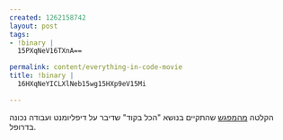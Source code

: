 ```yaml
--- 
created: 1262158742
layout: post
tags: 
- !binary |
  15PXqNeV16TXnA==

permalink: content/everything-in-code-movie
title: !binary |
  16HXqNeYICLXlNeb15wg15HXp9eV15Mi

---
```

הקלטה <a href="http://www.gizra.com/he/content/evrything-in-code-meeting">מהמפגש</a> שהתקיים בנושא "הכל בקוד" שדיבר על דיפליומנט ועבודה נכונה בדרופל.

<object width="400" height="220"><param name="allowfullscreen" value="true" /><param name="allowscriptaccess" value="always" /><param name="movie" value="http://vimeo.com/moogaloop.swf?clip_id=8437719&amp;server=vimeo.com&amp;show_title=1&amp;show_byline=1&amp;show_portrait=0&amp;color=00ADEF&amp;fullscreen=1" /><embed src="http://vimeo.com/moogaloop.swf?clip_id=8437719&amp;server=vimeo.com&amp;show_title=1&amp;show_byline=1&amp;show_portrait=0&amp;color=00ADEF&amp;fullscreen=1" type="application/x-shockwave-flash" allowfullscreen="true" allowscriptaccess="always" width="400" height="220"></embed></object>
